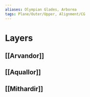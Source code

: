```yaml
---
aliases: Olympian Glades, Arborea
tags: Plane/Outer/Upper, Alignment/CG
---
```

# Layers
## [[Arvandor]]
## [[Aquallor]]
## [[Mithardir]]